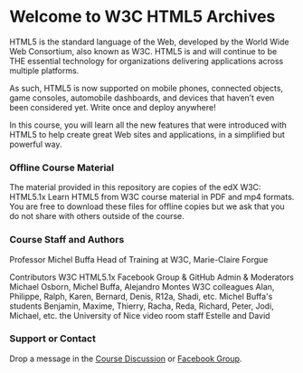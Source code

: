 ﻿# Welcome to W3C HTML5 Archives
HTML5 is the standard language of the Web, developed by the World Wide Web Consortium, also known as W3C. HTML5 is and will continue to be THE essential technology for organizations delivering applications across multiple platforms.

As such, HTML5 is now supported on mobile phones, connected objects, game consoles, automobile dashboards, and devices that haven’t even been considered yet. Write once and deploy anywhere!

In this course, you will learn all the new features that were introduced with HTML5 to help create great Web sites and applications, in a simplified but powerful way.

### Offline Course Material
The material provided in this repository are copies of the edX W3C: HTML5.1x Learn HTML5 from W3C course material in PDF and mp4 formats.  You are free to download these files for offline copies but we ask that you do not share with others outside of the course. 

### Course Staff and Authors
Professor Michel Buffa 
Head of Training at W3C, Marie-Claire Forgue

Contributors
W3C HTML5.1x Facebook Group & GitHub Admin & Moderators
     Michael Osborn, Michel Buffa, Alejandro Montes
W3C colleagues
     Alan, Philippe, Ralph, Karen, Bernard, Denis, R12a, Shadi, etc.
Michel Buffa's students
     Benjamin, Maxime, Thierry, Racha, Reda, Richard, Peter, Jodi, Michael, etc.
the University of Nice video room staff
     Estelle and David

### Support or Contact
Drop a message in the [Course Discussion](https://courses.edx.org/courses/course-v1:W3Cx+W3C-HTML5+2015T3/discussion/forum) or [Facebook Group](https://www.facebook.com/groups/HTML5.1x/).
